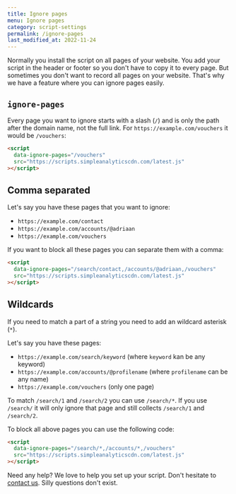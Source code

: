 ```yaml
---
title: Ignore pages
menu: Ignore pages
category: script-settings
permalink: /ignore-pages
last_modified_at: 2022-11-24
---
```


Normally you install the script on all pages of your website. You add your script in the header or footer so you don't have to copy it to every page. But sometimes you don't want to record all pages on your website. That's why we have a feature where you can ignore pages easily.

## `ignore-pages`

Every page you want to ignore starts with a slash (`/`) and is only the path after the domain name, not the full link. For `https://example.com/vouchers` it would be `/vouchers`:

```html
<script
  data-ignore-pages="/vouchers"
  src="https://scripts.simpleanalyticscdn.com/latest.js"
></script>
```

## Comma separated

Let's say you have these pages that you want to ignore:

- `https://example.com/contact`
- `https://example.com/accounts/@adriaan`
- `https://example.com/vouchers`

If you want to block all these pages you can separate them with a comma:

```html
<script
  data-ignore-pages="/search/contact,/accounts/@adriaan,/vouchers"
  src="https://scripts.simpleanalyticscdn.com/latest.js"
></script>
```

## Wildcards

If you need to match a part of a string you need to add an wildcard asterisk (`*`).

Let's say you have these pages:

- `https://example.com/search/keyword` (where `keyword` kan be any keyword)
- `https://example.com/accounts/@profilename` (where `profilename` can be any name)
- `https://example.com/vouchers` (only one page)

To match `/search/1` and `/search/2` you can use `/search/*`. If you use `/search/` it will only ignore that page and still collects `/search/1` and `/search/2`.

To block all above pages you can use the following code:

```html
<script
  data-ignore-pages="/search/*,/accounts/*,/vouchers"
  src="https://scripts.simpleanalyticscdn.com/latest.js"
></script>
```

Need any help? We love to help you set up your script. Don't hesitate to [contact us](https://simpleanalytics.com/contact). Silly questions don't exist.
